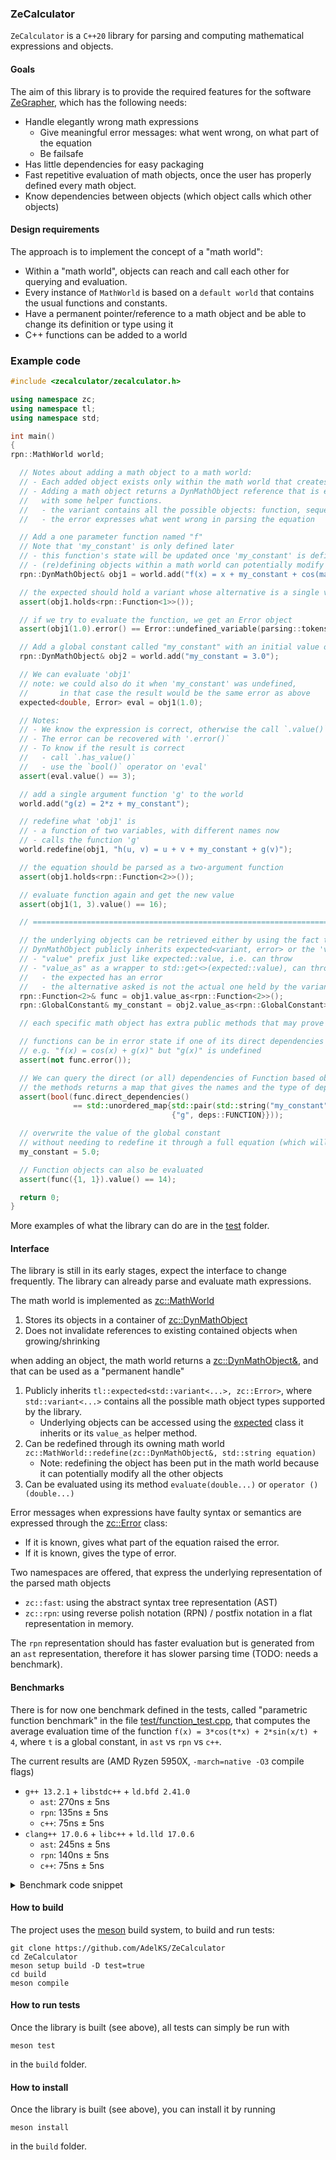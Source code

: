 ### ZeCalculator

`ZeCalculator` is a `C++20` library for parsing and computing mathematical expressions and objects.

#### Goals
The aim of this library is to provide the required features for the software [ZeGrapher](https://github.com/AdelKS/ZeGrapher), which has the following needs:
- Handle elegantly wrong math expressions
  - Give meaningful error messages: what went wrong, on what part of the equation
  - Be failsafe
- Has little dependencies for easy packaging
- Fast repetitive evaluation of math objects, once the user has properly defined every math object.
- Know dependencies between objects (which object calls which other objects)

#### Design requirements
The approach is to implement the concept of a "math world":
- Within a "math world", objects can reach and call each other for querying and evaluation.
- Every instance of `MathWorld` is based on a `default world` that contains the usual functions and constants.
- Have a permanent pointer/reference to a math object and be able to change its definition or type using it
- C++ functions can be added to a world

### Example code

```c++
#include <zecalculator/zecalculator.h>

using namespace zc;
using namespace tl;
using namespace std;

int main()
{
rpn::MathWorld world;

  // Notes about adding a math object to a math world:
  // - Each added object exists only within the math world that creates it
  // - Adding a math object returns a DynMathObject reference that is essentially an expected<variant, error>
  //   with some helper functions.
  //   - the variant contains all the possible objects: function, sequence, global constant, global variable, cpp function
  //   - the error expresses what went wrong in parsing the equation

  // Add a one parameter function named "f"
  // Note that 'my_constant' is only defined later
  // - this function's state will be updated once 'my_constant' is defined
  // - (re)defining objects within a math world can potentially modify every other objects
  rpn::DynMathObject& obj1 = world.add("f(x) = x + my_constant + cos(math::pi)");

  // the expected should hold a variant whose alternative is a single variable function
  assert(obj1.holds<rpn::Function<1>>());

  // if we try to evaluate the function, we get an Error object
  assert(obj1(1.0).error() == Error::undefined_variable(parsing::tokens::Text("my_constant", 11), "f(x) = x + my_constant + cos(math::pi)"));

  // Add a global constant called "my_constant" with an initial value of 3.0
  rpn::DynMathObject& obj2 = world.add("my_constant = 3.0");

  // We can evaluate 'obj1'
  // note: we could also do it when 'my_constant' was undefined,
  //       in that case the result would be the same error as above
  expected<double, Error> eval = obj1(1.0);

  // Notes:
  // - We know the expression is correct, otherwise the call `.value()` will throw
  // - The error can be recovered with '.error()`
  // - To know if the result is correct
  //   - call `.has_value()`
  //   - use the `bool()` operator on 'eval'
  assert(eval.value() == 3);

  // add a single argument function 'g' to the world
  world.add("g(z) = 2*z + my_constant");

  // redefine what 'obj1' is
  // - a function of two variables, with different names now
  // - calls the function 'g'
  world.redefine(obj1, "h(u, v) = u + v + my_constant + g(v)");

  // the equation should be parsed as a two-argument function
  assert(obj1.holds<rpn::Function<2>>());

  // evaluate function again and get the new value
  assert(obj1(1, 3).value() == 16);

  // ======================================================================================

  // the underlying objects can be retrieved either by using the fact that
  // DynMathObject publicly inherits expected<variant, error> or the 'value_as' helper function:
  // - "value" prefix just like expected::value, i.e. can throw
  // - "value_as" as a wrapper to std::get<>(expected::value), can throw for two different reasons
  //   - the expected has an error
  //   - the alternative asked is not the actual one held by the variant
  rpn::Function<2>& func = obj1.value_as<rpn::Function<2>>();
  rpn::GlobalConstant& my_constant = obj2.value_as<rpn::GlobalConstant>();

  // each specific math object has extra public methods that may prove useful

  // functions can be in error state if one of its direct dependencies are undefined
  // e.g. "f(x) = cos(x) + g(x)" but "g(x)" is undefined
  assert(not func.error());

  // We can query the direct (or all) dependencies of Function based objects
  // the methods returns a map that gives the names and the type of dep
  assert(bool(func.direct_dependencies()
              == std::unordered_map{std::pair(std::string("my_constant"), deps::VARIABLE),
                                    {"g", deps::FUNCTION}}));

  // overwrite the value of the global constant
  // without needing to redefine it through a full equation (which will require parsing etc...)
  my_constant = 5.0;

  // Function objects can also be evaluated
  assert(func({1, 1}).value() == 14);

  return 0;
}
```

More examples of what the library can do are in the [test](./test/) folder.

#### Interface

The library is still in its early stages, expect the interface to change frequently. The library can already parse and evaluate math expressions.

The math world is implemented as [zc::MathWorld](./include/zecalculator/mathworld/decl/mathworld.h)
1. Stores its objects in a container of [zc::DynMathObject](./include/zecalculator/math_objects/decl/dyn_math_object.h)
2. Does not invalidate references to existing contained objects when growing/shrinking

when adding an object, the math world returns a [zc::DynMathObject&](./include/zecalculator/math_objects/decl/dyn_math_object.h), and that can be used as a "permanent handle"
1. Publicly inherits `tl::expected<std::variant<...>, zc::Error>`, where `std::variant<...>` contains all the possible math object types supported by the library.
   - Underlying objects can be accessed using the [expected](https://en.cppreference.com/w/cpp/utility/expected) class it inherits or its `value_as` helper method.
2. Can be redefined through its owning math world `zc::MathWorld::redefine(zc::DynMathObject&, std::string equation)`
   - Note: redefining the object has been put in the math world because it can potentially modify all the other objects
3. Can be evaluated using its method `evaluate(double...)` or `operator () (double...)`

Error messages when expressions have faulty syntax or semantics are expressed through the [zc::Error](include/zecalculator/error.h) class:
  - If it is known, gives what part of the equation raised the error.
  - If it is known, gives the type of error.

Two namespaces are offered, that express the underlying representation of the parsed math objects
- `zc::fast`: using the abstract syntax tree representation (AST)
- `zc::rpn`: using reverse polish notation (RPN) / postfix notation in a flat representation in memory.

The `rpn` representation should has faster evaluation but is generated from an `ast` representation, therefore it has slower parsing time (TODO: needs a benchmark).

#### Benchmarks
There is for now one benchmark defined in the tests, called "parametric function benchmark" in the file [test/function_test.cpp](test/function_test.cpp), that computes the average evaluation time of the function `f(x) = 3*cos(t*x) + 2*sin(x/t) + 4`, where `t` is a global constant, in `ast` vs `rpn` vs `c++`.

The current results are (AMD Ryzen 5950X, `-march=native -O3` compile flags)
- `g++ 13.2.1` + `libstdc++` + `ld.bfd 2.41.0`
  - `ast`: 270ns ± 5ns
  - `rpn`: 135ns ± 5ns
  - `c++`: 75ns ± 5ns
- `clang++ 17.0.6` + `libc++` + `ld.lld 17.0.6`
  - `ast`: 245ns ± 5ns
  - `rpn`: 140ns ± 5ns
  - `c++`: 75ns ± 5ns

<details>

<summary>Benchmark code snippet</summary>

```c++
  "parametric function benchmark"_test = []<class StructType>()
  {
    {
      constexpr parsing::Type type = std::is_same_v<StructType, FAST_TEST> ? parsing::Type::FAST : parsing::Type::RPN;
      constexpr std::string_view data_type_str_v = std::is_same_v<StructType, FAST_TEST> ? "FAST" : "RPN";

      MathWorld<type> world;
      auto& t = world.add("t = 1").template value_as<GlobalConstant<type>>();
      auto& f = world.add("f(x) =3*cos(t*x) + 2*sin(x/t) + 4").template value_as<Function<type, 1>>();

      double x = 0;
      auto begin = high_resolution_clock::now();
      double res = 0;
      size_t iterations = 0;
      while (high_resolution_clock::now() - begin < 1s)
      {
        res += f({x}).value();
        iterations++;
        x++;
        t.set_fast(t.value()+1);
      }
      auto end = high_resolution_clock::now();
      std::cout << "Avg zc::Function<" << data_type_str_v << "> eval time: "
                << duration_cast<nanoseconds>((end - begin) / iterations).count() << "ns"
                << std::endl;
      std::cout << "dummy val: " << res << std::endl;
    }
    {
      double cpp_t = 1;
      auto cpp_f = [&](double x) {
        return 3*cos(cpp_t*x) + 2*sin(x/cpp_t) + 4;
      };

      double x = 0;
      auto begin = high_resolution_clock::now();
      double res = 0;
      size_t iterations = 0;
      while (high_resolution_clock::now() - begin < 1s)
      {
        res += cpp_f(x);
        iterations++;
        x++;
        cpp_t++;
      }
      auto end = high_resolution_clock::now();
      std::cout << "Avg C++ function eval time: " << duration_cast<nanoseconds>((end - begin)/iterations).count() << "ns" << std::endl;
      std::cout << "dummy val: " << res << std::endl;

    }

  } | std::tuple<FAST_TEST, RPN_TEST>{};
```

</details>

#### How to build

The project uses the [meson](mesonbuild.com/) build system, to build and run tests:
```shell
git clone https://github.com/AdelKS/ZeCalculator
cd ZeCalculator
meson setup build -D test=true
cd build
meson compile
```

#### How to run tests
Once the library is built (see above), all tests can simply be run with
```
meson test
```
in the `build` folder.

#### How to install
Once the library is built (see above), you can install it by running
```
meson install
```
in the `build` folder.
